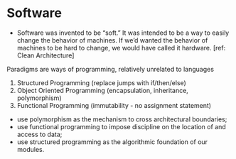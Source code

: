 
# Software
- Software was invented to be “soft.” It was intended to be a way to easily change the behavior of machines. If we’d wanted the behavior of machines to be hard to change, we would have called it hardware. [ref: Clean Architecture]

Paradigms are ways of programming, relatively unrelated to languages
1. Structured Programming (replace jumps with if/then/else)
1. Object Oriented Programming (encapsulation, inheritance, polymorphism)
1. Functional Programming (immutability - no assignment statement)

- use polymorphism as the mechanism to cross architectural boundaries;
- use functional programming to impose discipline on the location of and access to data;
- use structured programming as the algorithmic foundation of our modules.
